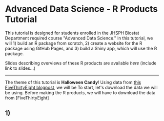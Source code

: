 # Advanced Data Science - R Products Tutorial

This tutorial is designed for students enrolled in the JHSPH Biostat Department required course "Advanced Data Science."  In this tutorial, we will 1) build an R package from scratch, 2) create a website for the R package using GitHub Pages, and 3) build a Shiny app, which will use the R package.

Slides describing overviews of these R products are available *here* (include link to slides...)

----------

The theme of this tutorial is **Halloween Candy**!  Using data from [this FiveThirtyEight blogpost](https://fivethirtyeight.com/features/the-ultimate-halloween-candy-power-ranking/), we will be  To start, let's download the data we will be using. Before making the R products, we will have to download the data from [FiveThirtyEight]

## 1) 